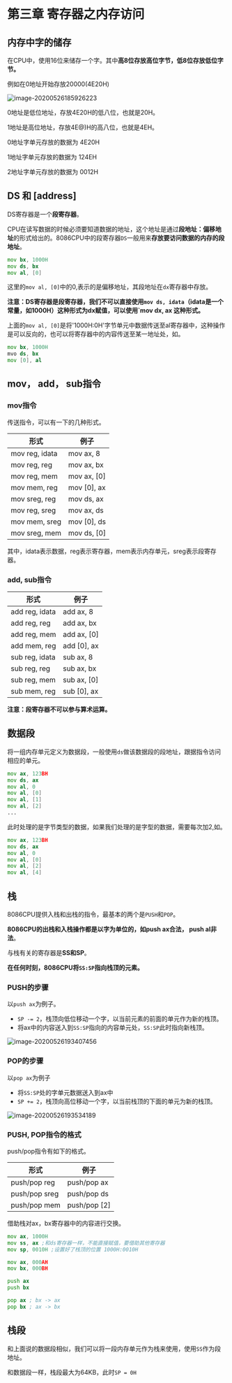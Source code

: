 # 第三章 寄存器之内存访问

## 内存中字的储存

在CPU中，使用16位来储存一个字。其中**高8位存放高位字节，低8位存放低位字节。**

例如在0地址开始存放20000(4E20H)

![image-20200526185926223](/home/sher/.config/Typora/typora-user-images/image-20200526185926223.png)

0地址是低位地址，存放4E20H的低八位，也就是20H。

1地址是高位地址，存放4E@)H的高八位，也就是4EH。

0地址字单元存放的数据为 4E20H

1地址字单元存放的数据为 124EH

2地址字单元存放的数据为 0012H

## DS 和 [address]

DS寄存器是一个**段寄存器**。

CPU在读写数据的时候必须要知道数据的地址，这个地址是通过**段地址：偏移地址**的形式给出的。8086CPU中的段寄存器`DS`一般用来**存放要访问数据的内存的段地址**。

```asm
mov bx, 1000H
mov ds, bx
mov al, [0]
```

这里的`mov al, [0]`中的0,表示的是偏移地址，其段地址在`dx`寄存器中存放。

**注意：DS寄存器是段寄存器，我们不可以直接使用`mov ds, idata`（idata是一个常量，如1000H）这种形式为dx赋值，可以使用`mov dx, ax 这种形式。**

上面的`mov al, [0]`是将'1000H:0H'字节单元中数据传送至al寄存器中，这种操作是可以反向的，也可以将寄存器中的内容传送至某一地址处，如。

```asm
mov bx, 1000H
mvo ds, bx
mov [0], al
```

## mov， add， sub指令

### mov指令

传送指令，可以有一下的几种形式。

| 形式           | 例子        |
| -------------- | ----------- |
| mov reg, idata | mov ax, 8   |
| mov reg, reg   | mov ax, bx  |
| mov reg, mem   | mov ax, [0] |
| mov mem, reg   | mov [0], ax |
| mov sreg, reg  | mov ds, ax  |
| mov reg, sreg  | mov ax, ds  |
| mov mem, sreg  | mov [0], ds |
| mov sreg, mem  | mov ds, [0] |

其中，idata表示数据，reg表示寄存器，mem表示内存单元，sreg表示段寄存器。

### add, sub指令

| 形式           | 例子        |
| -------------- | ----------- |
| add reg, idata | add ax, 8   |
| add reg, reg   | add ax, bx  |
| add reg, mem   | add ax, [0] |
| add mem, reg   | add [0], ax |
| sub reg, idata | sub ax, 8   |
| sub reg, reg   | sub ax, bx  |
| sub reg, mem   | sub ax, [0] |
| sub mem, reg   | sub [0], ax |

**注意：段寄存器不可以参与算术运算。**

## 数据段

将一组内存单元定义为数据段，一般使用`ds`做该数据段的段地址，跟据指令访问相应的单元。

```asm
mov ax, 123BH
mov ds, ax
mov al, 0
mov al, [0]
mov al, [1]
mov al, [2]
...
```

此时处理的是字节类型的数据，如果我们处理的是字型的数据，需要每次加2,如。

```asm
mov ax, 123BH
mov ds, ax
mov al, 0
mov al, [0]
mov al, [2]
mov al, [4]
```

## 栈

8086CPU提供入栈和出栈的指令，最基本的两个是`PUSH`和`POP`。

**8086CPU的出栈和入栈操作都是以字为单位的，如push ax合法， push al非法**。

与栈有关的寄存器是**SS和SP**。

**在任何时刻，8086CPU将`SS:SP`指向栈顶的元素。**

### PUSH的步骤

以`push ax`为例子。

- `SP -= 2`，栈顶向低位移动一个字，以当前元素的前面的单元作为新的栈顶。
- 将ax中的内容送入到`SS:SP`指向的内容单元处，`SS:SP`此时指向新栈顶。

![image-20200526193407456](/home/sher/.config/Typora/typora-user-images/image-20200526193407456.png)

### POP的步骤

以`pop ax`为例子

- 将`SS:SP`处的字单元数据送入到ax中
- `SP += 2`，栈顶向高位移动一个字，以当前栈顶的下面的单元为新的栈顶。

![image-20200526193534189](/home/sher/.config/Typora/typora-user-images/image-20200526193534189.png)

### PUSH, POP指令的格式

push/pop指令有如下的格式。

| 形式          | 例子         |
| ------------- | ------------ |
| push/pop reg  | push/pop ax  |
| push/pop sreg | push/pop ds  |
| push/pop mem  | push/pop [2] |

借助栈对ax，bx寄存器中的内容进行交换。

```asm
mov ax, 1000H
mov ss, ax ;和ds寄存器一样，不能直接赋值，要借助其他寄存器
mov sp, 0010H ;设置好了栈顶的位置 1000H:0010H

mov ax, 000AH
mov bx, 000BH

push ax
push bx

pop ax ; bx -> ax
pop bx ; ax -> bx
```

## 栈段

和上面说的数据段相似，我们可以将一段内存单元作为栈来使用，使用`SS`作为段地址。

和数据段一样，栈段最大为64KB，此时`SP = 0H`




